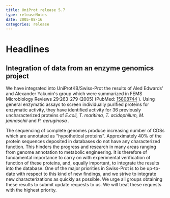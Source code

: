 ```yaml
---
title: UniProt release 5.7
type: releaseNotes
date: 2005-08-16
categories: release
---
```


# Headlines

## Integration of data from an enzyme genomics project

We have integrated into UniProtKB/Swiss-Prot the results of Aled Edwards' and Alexander Yakunin's group which were summarized in FEMS Microbiology Reviews 29:263-279 (2005) (PubMed: [15808744](http://view.ncbi.nlm.nih.gov/pubmed/15808744) ). Using general enzymatic assays to screen individually purified proteins for enzymatic activity, they have identified activity for 36 previously uncharacterized proteins of *E.coli, T. maritima, T. acidophilum, M. jannaschii* and *P. aeruginosa* .

The sequencing of complete genomes produce increasing number of CDSs which are annotated as "hypothetical proteins". Approximately 40% of the protein sequences deposited in databases do not have any characterized function. This hinders the progress and research in many areas ranging from genome annotation to metabolic engineering. It is therefore of fundamental importance to carry on with experimental verification of function of these proteins, and, equally important, to integrate the results into the database. One of the major priorities in Swiss-Prot is to be up-to-date with respect to this kind of new findings, and we strive to integrate new characterizations as quickly as possible. We urge all groups obtaining these results to submit update requests to us. We will treat these requests with the highest priority.
